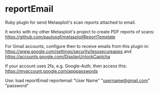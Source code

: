 # reportEmail
Ruby plugin for send Metasploit's scan reports attached to email.

It works with my other Metasploit's project to create PDF reports of scans:
https://github.com/paulosgf/metasploitReportTemplate

For Gmail accounts, configure then to receive emails from this plugin in:
https://www.google.com/settings/security/lesssecureapps and
https://accounts.google.com/DisplayUnlockCaptcha

If your account uses 2fa, e.g. Google-Auth, then access this:
https://myaccount.google.com/apppasswords

Use:
load reportEmail
reportemail "User Name" "username@gmail.com" "password"
